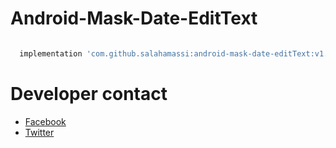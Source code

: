 # Android-Mask-Date-EditText


```gradle

  implementation 'com.github.salahamassi:android-mask-date-editText:v1.0'

```


# Developer contact 
   * [Facebook](https://www.facebook.com/profile.php?id=100006656534009)
   * [Twitter](https://twitter.com/salahamassi)
